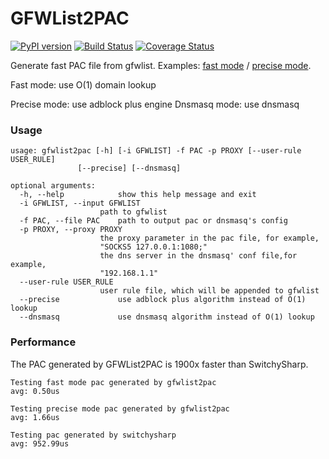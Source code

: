 GFWList2PAC
===========

[![PyPI version]][PyPI]
[![Build Status]][Travis CI]
[![Coverage Status]][Coverage]

Generate fast PAC file from gfwlist. Examples: [fast mode] / [precise mode].

Fast mode: use O(1) domain lookup

Precise mode: use adblock plus engine
Dnsmasq mode: use dnsmasq 

### Usage

    usage: gfwlist2pac [-h] [-i GFWLIST] -f PAC -p PROXY [--user-rule USER_RULE]
                   [--precise] [--dnsmasq]

    optional arguments:
      -h, --help            show this help message and exit
      -i GFWLIST, --input GFWLIST
                        path to gfwlist
      -f PAC, --file PAC    path to output pac or dnsmasq's config
      -p PROXY, --proxy PROXY
                        the proxy parameter in the pac file, for example,
                        "SOCKS5 127.0.0.1:1080;" 
                        the dns server in the dnsmasq' conf file,for example,
                        "192.168.1.1"
      --user-rule USER_RULE
                        user rule file, which will be appended to gfwlist
      --precise             use adblock plus algorithm instead of O(1) lookup
      --dnsmasq             use dnsmasq algorithm instead of O(1) lookup
### Performance

The PAC generated by GFWList2PAC is 1900x faster than SwitchySharp.

    Testing fast mode pac generated by gfwlist2pac
    avg: 0.50us

    Testing precise mode pac generated by gfwlist2pac
    avg: 1.66us

    Testing pac generated by switchysharp
    avg: 952.99us


[Build Status]:    https://img.shields.io/travis/clowwindy/gfwlist2pac/master.svg?style=flat
[Coverage Status]: http://192.81.132.184/result/gfwlist2pac
[Coverage]:        http://192.81.132.184/job/gfwlist2pac/ws/htmlcov/index.html
[Travis CI]:       https://travis-ci.org/clowwindy/gfwlist2pac
[PyPI]:            https://pypi.python.org/pypi/gfwlist2pac
[PyPI version]:    https://img.shields.io/pypi/v/gfwlist2pac.svg?style=flat
[fast mode]:       https://github.com/clowwindy/gfwlist2pac/blob/master/test/proxy.pac
[precise mode]:    https://github.com/clowwindy/gfwlist2pac/blob/master/test/proxy_abp.pac
